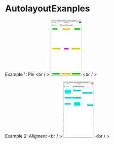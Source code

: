 # AutolayoutExanples
Example 1: Pin <br / >
<img src="https://github.com/congpc/AutolayoutExamples/blob/master/Images/Autolayout_01.png" width="100"> <br / >

Example 2: Aligment <br / >
<img src="https://github.com/congpc/AutolayoutExamples/blob/master/Images/Autolayout_02.png" width="100"> <br / >

